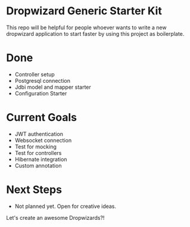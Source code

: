# Dropwizard Generic Starter Kit
This repo will be helpful for people whoever wants to write a new dropwizard application
to start faster by using this project as boilerplate.
# Done
- Controller setup
- Postgresql connection 
- Jdbi model and mapper starter
- Configuration Starter

# Current Goals
- JWT authentication
- Websocket connection
- Test for mocking
- Test for controllers
- Hibernate integration
- Custom annotation

# Next Steps
- Not planned yet. Open for creative ideas.

Let's create an awesome Dropwizards?!